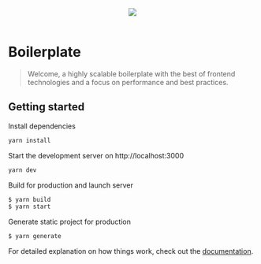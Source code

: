 <p align="center">
  <br /><br/>
  <img src="https://avatars.githubusercontent.com/u/107417814" />
  <br /><br/>
</p>

# Boilerplate

> Welcome, a highly scalable boilerplate with the best of frontend technologies and a focus on performance and best practices.

## Getting started

Install dependencies

```bash
yarn install
```

Start the development server on http://localhost:3000

```bash
yarn dev
```

Build for production and launch server

```bash
$ yarn build
$ yarn start
```

Generate static project for production

```bash
$ yarn generate
```

For detailed explanation on how things work, check out the [documentation](https://nuxtjs.org).
#
